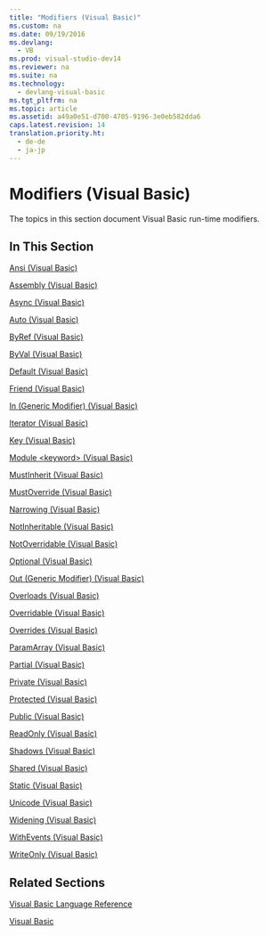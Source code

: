 ```yaml
---
title: "Modifiers (Visual Basic)"
ms.custom: na
ms.date: 09/19/2016
ms.devlang: 
  - VB
ms.prod: visual-studio-dev14
ms.reviewer: na
ms.suite: na
ms.technology: 
  - devlang-visual-basic
ms.tgt_pltfrm: na
ms.topic: article
ms.assetid: a49a0e51-d700-4705-9196-3e0eb582dda6
caps.latest.revision: 14
translation.priority.ht: 
  - de-de
  - ja-jp
---
```

# Modifiers (Visual Basic)
The topics in this section document Visual Basic run-time modifiers.  
  
## In This Section  
 [Ansi (Visual Basic)](../vs140/Ansi--Visual-Basic-.md)  
  
 [Assembly (Visual Basic)](../vs140/Assembly--Visual-Basic-.md)  
  
 [Async (Visual Basic)](../Topic/Async%20\(Visual%20Basic\).md)  
  
 [Auto (Visual Basic)](../vs140/Auto--Visual-Basic-.md)  
  
 [ByRef (Visual Basic)](../vs140/ByRef--Visual-Basic-.md)  
  
 [ByVal (Visual Basic)](../vs140/ByVal--Visual-Basic-.md)  
  
 [Default (Visual Basic)](../vs140/Default--Visual-Basic-.md)  
  
 [Friend (Visual Basic)](../Topic/Friend%20\(Visual%20Basic\).md)  
  
 [In (Generic Modifier) (Visual Basic)](../Topic/In%20\(Generic%20Modifier\)%20\(Visual%20Basic\).md)  
  
 [Iterator (Visual Basic)](../Topic/Iterator%20\(Visual%20Basic\).md)  
  
 [Key (Visual Basic)](../Topic/Key%20\(Visual%20Basic\).md)  
  
 [Module <keyword\> (Visual Basic)](../vs140/Module--keyword---Visual-Basic-.md)  
  
 [MustInherit (Visual Basic)](../Topic/MustInherit%20\(Visual%20Basic\).md)  
  
 [MustOverride (Visual Basic)](../vs140/MustOverride--Visual-Basic-.md)  
  
 [Narrowing (Visual Basic)](../vs140/Narrowing--Visual-Basic-.md)  
  
 [NotInheritable (Visual Basic)](../vs140/NotInheritable--Visual-Basic-.md)  
  
 [NotOverridable (Visual Basic)](../vs140/NotOverridable--Visual-Basic-.md)  
  
 [Optional (Visual Basic)](../vs140/Optional--Visual-Basic-.md)  
  
 [Out (Generic Modifier) (Visual Basic)](../Topic/Out%20\(Generic%20Modifier\)%20\(Visual%20Basic\).md)  
  
 [Overloads (Visual Basic)](../vs140/Overloads--Visual-Basic-.md)  
  
 [Overridable (Visual Basic)](../vs140/Overridable--Visual-Basic-.md)  
  
 [Overrides (Visual Basic)](../vs140/Overrides--Visual-Basic-.md)  
  
 [ParamArray (Visual Basic)](../vs140/ParamArray--Visual-Basic-.md)  
  
 [Partial (Visual Basic)](../Topic/Partial%20\(Visual%20Basic\).md)  
  
 [Private (Visual Basic)](../vs140/Private--Visual-Basic-.md)  
  
 [Protected (Visual Basic)](../vs140/Protected--Visual-Basic-.md)  
  
 [Public (Visual Basic)](../vs140/Public--Visual-Basic-.md)  
  
 [ReadOnly (Visual Basic)](../vs140/ReadOnly--Visual-Basic-.md)  
  
 [Shadows (Visual Basic)](../vs140/Shadows--Visual-Basic-.md)  
  
 [Shared (Visual Basic)](../Topic/Shared%20\(Visual%20Basic\).md)  
  
 [Static (Visual Basic)](../vs140/Static--Visual-Basic-.md)  
  
 [Unicode (Visual Basic)](../vs140/Unicode--Visual-Basic-.md)  
  
 [Widening (Visual Basic)](../vs140/Widening--Visual-Basic-.md)  
  
 [WithEvents (Visual Basic)](../vs140/WithEvents--Visual-Basic-.md)  
  
 [WriteOnly (Visual Basic)](../vs140/WriteOnly--Visual-Basic-.md)  
  
## Related Sections  
 [Visual Basic Language Reference](../Topic/Visual%20Basic%20Language%20Reference.md)  
  
 [Visual Basic](../vs140/Visual-Basic.md)